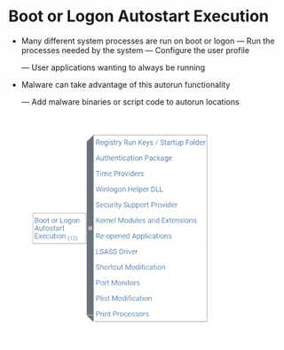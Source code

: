 # Boot or Logon Autostart Execution

- Many different system processes are run on
boot or logon
— Run the processes needed by the system
— Configure the user profile
    
    — User applications wanting to always be running
    
- Malware can take advantage of this autorun
functionality
    
     — Add malware binaries or script code to autorun
          locations
    

![Untitled](images/Untitled.png)
